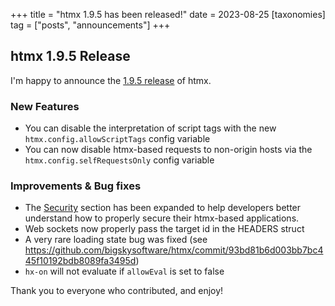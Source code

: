 +++
title = "htmx 1.9.5 has been released!"
date = 2023-08-25
[taxonomies]
tag = ["posts", "announcements"]
+++

## htmx 1.9.5 Release

I'm happy to announce the [1.9.5 release](https://unpkg.com/browse/htmx.org@1.9.5/) of htmx.

### New Features

* You can disable the interpretation of script tags with the new `htmx.config.allowScriptTags` config variable
* You can now disable htmx-based requests to non-origin hosts via the `htmx.config.selfRequestsOnly` config variable

### Improvements & Bug fixes

* The [Security](https://htmx.org/docs#security) section has been expanded to help developers better understand how to
  properly secure their htmx-based applications.
* Web sockets now properly pass the target id in the HEADERS struct
* A very rare loading state bug was fixed (see https://github.com/bigskysoftware/htmx/commit/93bd81b6d003bb7bc445f10192bdb8089fa3495d)
* `hx-on` will not evaluate if `allowEval` is set to false

Thank you to everyone who contributed, and enjoy!